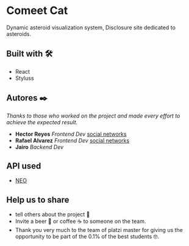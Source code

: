 # Comeet Cat
Dynamic asteroid visualization system, Disclosure site dedicated to asteroids.


## Built with 🛠️
* React
* Styluss


## Autores ✒️
*Thanks to those who worked on the project and made every effort to achieve the expected result.*
* **Hector Reyes** *Frontend Dev* [social networks](https://www.instagram.com/conejoestelar/)
* **Rafael Alvarez** *Frontend Dev* [social networks](https://www.instagram.com/raalvarez_//)
* **Jairo** *Backend Dev* 

## API used
* [NEO](https://s3.us-west-2.amazonaws.com/secure.notion-static.com/c38cedf3-300e-41ed-9522-7cde1905ff4f/DATA_API.pdf?X-Amz-Algorithm=AWS4-HMAC-SHA256&X-Amz-Credential=AKIAT73L2G45O3KS52Y5%2F20200630%2Fus-west-2%2Fs3%2Faws4_request&X-Amz-Date=20200630T005000Z&X-Amz-Expires=86400&X-Amz-Signature=99f8fa2e70c20f746a7325ff1eb0aa2fa1b1d56441538b3c92e4e17038066d61&X-Amz-SignedHeaders=host&response-content-disposition=filename%20%3D%22DATA_API.pdf%22)


## Help us to share
* tell others about the project 📢
* Invite a beer 🍺 or coffee ☕ to someone on the team.
* Thank you very much to the team of platzi master for giving us the opportunity to be part of the 0.1% of the best students 🤓.

